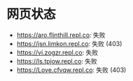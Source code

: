 # 网页状态
- https://aro.flinthill.repl.co: 失败
- https://jsn.limkon.repl.co: 失败 (403)
- https://vi.zogzr.repl.co: 失败
- https://ls.tpjow.repl.co: 失败
- https://Love.cfvqw.repl.co: 失败 (403)
